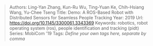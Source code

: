 > Authors: Ling-Yan Zhang, Kun-Ru Wu, Ting-Yuan Ke, Chih-Hsiang Wang, Yu-Chee Tseng
> Title: Demo: A ROS-Based Robot with Distributed Sensors for Seamless People Tracking
> Year: 2019
> Url: https://doi.org/10.1145/3300061.3343369
> Keywords: robotics, robot operating system (ros), people identification and tracking (pidt)
> Series: MobiCom '19
> Tags: *Define your own tags here, separate by comma*